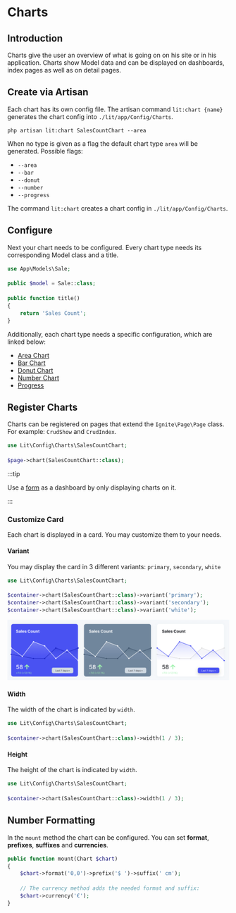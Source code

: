 # Charts

## Introduction

Charts give the user an overview of what is going on on his site or in his
application. Charts show Model data and can be displayed on dashboards, index
pages as well as on detail pages.

## Create via Artisan

Each chart has its own config file. The artisan command `lit:chart {name}`
generates the chart config into `./lit/app/Config/Charts`.

```shell
php artisan lit:chart SalesCountChart --area
```

When no type is given as a flag the default chart type `area` will be generated.
Possible flags:

-   `--area`
-   `--bar`
-   `--donut`
-   `--number`
-   `--progress`

The command `lit:chart` creates a chart config in `./lit/app/Config/Charts`.

## Configure

Next your chart needs to be configured. Every chart type needs its corresponding
Model class and a title.

```php
use App\Models\Sale;

public $model = Sale::class;

public function title()
{
    return 'Sales Count';
}
```

Additionally, each chart type needs a specific configuration, which are linked
below:

-   [Area Chart](area.md)
-   [Bar Chart](bar.md)
-   [Donut Chart](donut.md)
-   [Number Chart](number.md)
-   [Progress](progress.md)

## Register Charts

Charts can be registered on pages that extend the `Ignite\Page\Page` class. For
example: `CrudShow` and `CrudIndex`.

```php
use Lit\Config\Charts\SalesCountChart;

$page->chart(SalesCountChart::class);
```

:::tip

Use a [form](../crud/forms.md) as a dashboard by only displaying charts on it.

:::

### Customize Card

Each chart is displayed in a card. You may customize them to your needs.

#### Variant

You may display the card in 3 different variants: `primary`, `secondary`,
`white`

```php
use Lit\Config\Charts\SalesCountChart;

$container->chart(SalesCountChart::class)->variant('primary');
$container->chart(SalesCountChart::class)->variant('secondary');
$container->chart(SalesCountChart::class)->variant('white');
```

![Chart Variants](./screens/variants.png)

#### Width

The width of the chart is indicated by `width`.

```php
use Lit\Config\Charts\SalesCountChart;

$container->chart(SalesCountChart::class)->width(1 / 3);
```

#### Height

The height of the chart is indicated by `width`.

```php
use Lit\Config\Charts\SalesCountChart;

$container->chart(SalesCountChart::class)->width(1 / 3);
```

## Number Formatting

In the `mount` method the chart can be configured. You can set **format**,
**prefixes**, **suffixes** and **currencies**.

```php
public function mount(Chart $chart)
{
    $chart->format('0,0')->prefix('$ ')->suffix(' cm');

    // The currency method adds the needed format and suffix:
    $chart->currency('€');
}
```
